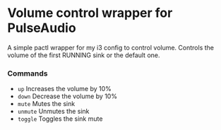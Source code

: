# Volume control wrapper for PulseAudio

A simple pactl wrapper for my i3 config to control volume.
Controls the volume of the first RUNNING sink or the default one.

### Commands
 - `up` Increases the volume by 10%
 - `down` Decrease the volume by 10%
 - `mute` Mutes the sink
 - `unmute` Unmutes the sink
 - `toggle` Toggles the sink mute
